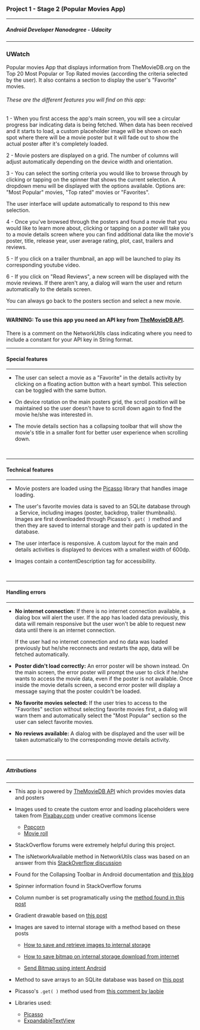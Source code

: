 ### Project 1 - Stage 2 (Popular Movies App)
---
##### Android Developer Nanodegree - Udacity
---


### UWatch

Popular movies App that displays information from TheMovieDB.org on the Top 20 Most Popular or Top Rated movies (according the criteria selected by the user). It also contains a section to display the user's "Favorite" movies.

###### These are the different features you will find on this app:

1 - When you first access the app's main screen, you will see a circular progress bar indicating data is being fetched. When data has been received and it starts to load, a custom placeholder image will be shown on each spot where there will be a movie poster but it will fade out to show the actual poster after it's completely loaded.

2 - Movie posters are displayed on a grid. The number of columns will adjust automatically depending on the device width and orientation.

3 -  You can select the sorting criteria you would like to browse through by clicking or tapping on the spinner that shows the current selection. A dropdown menu will be displayed with the options available. Options are: "Most Popular" movies, "Top rated" movies or "Favorites". 

The user interface will update automatically to respond to this new selection.

4 - Once you've browsed through the posters and found a movie that you would like to learn more about, clicking or tapping on a poster will take you to a movie details screen where you can find additional data like the movie's poster, title, release year, user average rating, plot, cast, trailers and reviews. 

5 - If you click on a trailer thumbnail, an app will be launched to play  its corresponding youtube video.

6 - If you click on "Read Reviews", a new screen will be displayed with the movie reviews. If there aren't any, a dialog will warn the user and return automatically to the details screen.

You can always go back to the posters section and select a new movie.

---
#### WARNING: To use this app you need an API key from [TheMovieDB API](https://www.themoviedb.org/).
There is a comment on the NetworkUtils class indicating where you need to include a constant for your API key in String format.

----

#### Special features
---

- The user can select a movie as a "Favorite" in the details activity by clicking on a floating action button with a heart symbol. This selection can be toggled with the same button. 

- On device rotation on the main posters grid, the scroll position will be maintained so the user doesn't have to scroll down again to find the movie he/she was interested in.

- The movie details section has a collapsing toolbar that will show the movie's title in a smaller font for better user experience when scrolling down. 

<br>

---

#### Technical features
---

- Movie posters are loaded using the [Picasso](http://square.github.io/picasso/) library that handles image loading.

- The user's favorite movies data is saved to an SQLite database through a Service, including images (poster, backdrop, trailer thumbnails). Images are first downloaded through Picasso's `.get( )` method and then they are saved to internal storage and their path is updated in the database.

- The user interface is responsive. A custom layout for the main and details activities is displayed to devices with a smallest width of 600dp. 

- Images contain a contentDescription tag for accessibility.

<br>

---
#### Handling errors
---

- **No internet connection:**  If there is no internet connection available, a dialog box will alert the user. If the app has loaded data previously, this data will remain responsive but the user won't be able to request new data until there is an internet connection. 

    If the user had no internet connection and no data was loaded previously but he/she reconnects and restarts the app, data will be fetched automatically.

- **Poster didn't load correctly:** An error poster will be shown instead. On the main screen, the error poster will prompt the user to click if he/she wants to access the movie data, even if the poster is not available. Once inside the movie details screen, a second error poster will display a message saying that the poster couldn't be loaded. 

- **No favorite movies selected:** If the user tries to access to the "Favorites" section without selecting favorite movies first, a dialog will warn them and automatically select the "Most Popular" section so the user can select favorite movies.

- **No reviews available:** A dialog with be displayed and the  user will be taken automatically to the corresponding movie details activity.

<br>

---

##### Attributions
---

- This app is powered by [TheMovieDB API](https://www.themoviedb.org/) which provides movies data and posters

- Images used to create the custom error and loading placeholders were taken from [Pixabay.com](https://pixabay.com/) under creative commons license

    - [Popcorn](https://pixabay.com/en/popcorn-buttered-cinema-corn-food-155602/)
    - [Movie roll](https://pixabay.com/en/filmstrip-film-frames-camera-film-33429/)


- StackOverflow forums were extremely helpful during this project.

- The  isNetworkAvailable method in NetworkUtils class was based on an answer from this [StackOverflow discussion](https://stackoverflow.com/questions/4238921/detect-whether-there-is-an-internet-connection-available-on-android)  

- Found for the Collapsing Toolbar in Android documentation and [this blog](http://blog.grafixartist.com/toolbar-animation-with-android-design-support-library/)

- Spinner information found in StackOverflow forums

- Column number is set programatically using the [method found in this post](https://stackoverflow.com/questions/33575731/gridlayoutmanager-how-to-auto-fit-columns)

-  Gradient drawable based on [this post](https://stackoverflow.com/questions/32989851/how-can-i-use-a-color-as-placeholder-image-with-picasso)

- Images are saved to internal storage with a method based on these posts

   - [How to save and retrieve images to internal storage](https://stackoverflow.com/questions/17674634/saving-and-reading-bitmaps-images-from-internal-memory-in-android)

   - [How to save bitmap on internal storage download from internet](https://stackoverflow.com/questions/19978100/how-to-save-bitmap-on-internal-storage-download-from-internet)

   - [Send Bitmap using intent Android
](https://stackoverflow.com/questions/11010386/send-bitmap-using-intent-android)

- Method to save arrays to an SQLite database was based on [this post](https://stackoverflow.com/questions/9053685/android-sqlite-saving-string-array)

- Picasso's `.get( )` method used from [this comment by laobie](https://github.com/square/picasso/issues/227)

- Libraries used:
    - [Picasso](http://square.github.io/picasso/)
    - [ExpandableTextView](https://github.com/Manabu-GT/ExpandableTextView)
